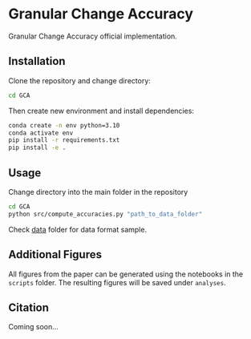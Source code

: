 # Granular Change Accuracy

Granular Change Accuracy official implementation.

## Installation
Clone the repository and change directory:
```bash
cd GCA
```
Then create new environment and install dependencies:

```bash
conda create -n env python=3.10
conda activate env
pip install -r requirements.txt
pip install -e . 
```

## Usage
Change directory into the main folder in the repository 
```bash
cd GCA
python src/compute_accuracies.py "path_to_data_folder"
```

Check [data](data/) folder for data format sample.

## Additional Figures

All figures from the paper can be generated using the notebooks in the `scripts` folder. The resulting figures will be saved under `analyses`.

## Citation

Coming soon...